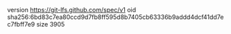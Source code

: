 version https://git-lfs.github.com/spec/v1
oid sha256:6bd83c7ea80ccd9d7fb8ff595d8b7405cb63336b9addd4dcf41dd7ec7fbff7e9
size 3905
